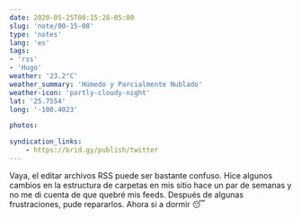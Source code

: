 ```yaml
---
date: 2020-05-25T00:15:28-05:00
slug: 'note/00-15-08'
type: 'notes'
lang: 'es'
tags:
- 'rss'
- 'Hugo'
weather: '23.2°C'
weather_summary: 'Húmedo y Parcialmente Nublado'
weather-icon: 'partly-cloudy-night'
lat: '25.7554'
long: '-100.4023'

photos:

syndication_links:
    - https://brid.gy/publish/twitter
---
```

Vaya, el editar archivos RSS puede ser bastante confuso. Hice algunos cambios en la estructura de carpetas en mis sitio hace un par de semanas y no me di cuenta de que quebré mis feeds. Después de algunas frustraciones, pude repararlos. Ahora si a dormir 😴  